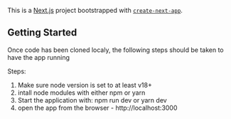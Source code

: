 This is a [Next.js](https://nextjs.org) project bootstrapped with [`create-next-app`](https://nextjs.org/docs/app/api-reference/cli/create-next-app).

## Getting Started

Once code has been cloned localy, the following steps should be taken to have the app running

Steps:
  1. Make sure node version is set to at least v18+
  2. intall node modules with either npm or yarn
  3. Start the application with: npm run dev or yarn dev
  4. open the app from the browser - http://localhost:3000